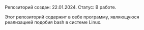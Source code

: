 Репозиторий создан: 22.01.2024.
Статус: В работе.


Этот репозиторий содержит в себе программу, являющуюся реализацией подобия bash в системе Linux.